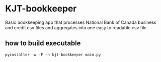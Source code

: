 # KJT-bookkeeper

Basic bookkeeping app that processes National Bank of Canada business and credit csv files and aggregates into one easy to readable csv file.

## how to build executable

    pyinstaller -w -F -n kjt-bookkeeper main.py
